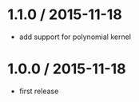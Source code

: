 1.1.0 / 2015-11-18
==================

* add support for polynomial kernel

1.0.0 / 2015-11-18
==================

* first release
